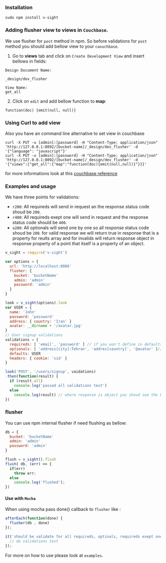 ### Installation
```
sudo npm install v-sight
```

### Adding flusher view to views in `Couchbase`.
We use flusher for `post` method in npm. So before validations for `post` method you should add bellow view to your `caouchbase`.
1.  Go to **views** tab and click on `Create Development View`
and insert bellows in fields:

```
Design Document Name:

_design/dev_flusher 

View Name:
get_all
```

2.  Click on `edit` and add bellow function to **map**:

```
function(doc) {emit(null, null)}
```
### Using Curl to add view
Also you have an command line alternative to set view in couchbase
```
curl -X PUT -u [admin]:[password] -H "Content-Type: application/json" 'http://127.0.0.1:8092/[bucket-name]/_design/dev_flusher' -d '{"language": "javascript"}'
curl -X PUT -u [admin]:[password] -H "Content-Type: application/json" 'http://127.0.0.1:8092/[bucket-name]/_design/dev_flusher' -d '{"views":{"get_all":{"map":"function(doc){emit(null,null)}"}}}'
```
for more informations look at this [couchbase reference](http://docs.couchbase.com/admin/admin/REST/rest-ddocs-create.html)
### Examples and usage
We have three points for validations:
* `r200`: All requireds will send in request an the response status code shoud be `200`.
* `r400`: All requireds exept one will send in request and the response status code should be `400`.
* `o200`: All optionals will send one by one so all response status code shoud be `200`.
for valid response we will return true in response that is a property for reults array
and for invalids will return response object in response property of a point that itself is a property of an object.

```javascript
v_sight = require('v-sight')

var options = {
  url: 'http://localhost:8080'
  flusher: {
    bucket: 'bucketName'
    admin: 'admin'
    password: 'admin'
  }
}

look = v_sight(options).look
var USER = {
  name: 'John'
  password: 'password'
  address: { country: 'Iran' }
  avatar: __dirname + '/avatar.jpg'
}
// User signup validations
validations = {
  requireds: [ 'email', 'password' ] // if you won't define in defaults use property:value
  optionals: [ 'address[city]:Tehran', 'addres[country]', '@avatar' ]// for attachments use @
  defaults: USER
  headers: { cookie: 'sid' }
}

look('POST', '/users/signup', vaidations)
.then(function(result) {
  if (result.all)
    console.log('passed all validations test')
  else
    console.log(result) // where response is object you shoud see the body
})
```
### flusher
You can use npm internal flusher if need flushing as bellow:
```javascript
db = {
  bucket: 'bucketName'
  admin: 'admin'
  password: 'admin'
}

flush = v_sight().flush
flush( db, (err) => {
  if(err)
    throw err;
  else
    console.log('flushed');
})
```
#### Use with `Mocha`
When using mocha pass done() callback to `flusher` like :
```javascript
afterEach(function(done) {
  flusher(db , done)
});

it('should be validate for all requireds, optinals, requireds exept one'), function() {
  // do validations test
});
```
For more on how to use please look at `examples`.
